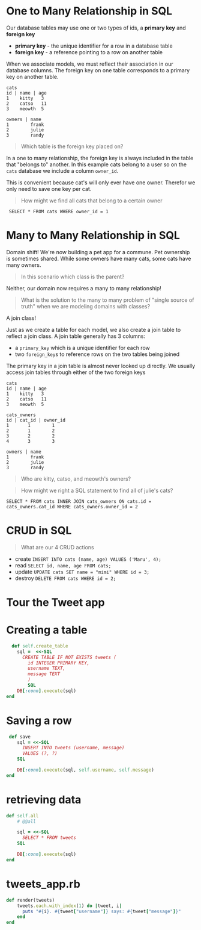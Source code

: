 # One to Many Relationship in SQL
Our database tables may use one or two types of ids, a **primary key** and **foreign key**
- **primary key** - the unique identifier for a row in a database table
- **foreign key** - a reference pointing to a row on another table

When we associate models, we must reflect their association in our database columns. The foreign key on one table corresponds to a primary key on another table.

```
cats
id | name | age
1    kitty   3
2    catso   11
3    meowth  5

owners | name 
1        frank
2        julie
3        randy
```

> Which table is the foreign key placed on?

In a one to many relationship, the foreign key is always included in the table that "belongs to" another. In this example cats belong to a user so on the `cats` database we include a column `owner_id`. 

This is convenient because cat's will only ever have one owner. Therefor we only need to save one key per cat.

> How might we find all cats that belong to a certain owner

` SELECT * FROM cats WHERE owner_id = 1`

# Many to Many Relationship in SQL
Domain shift! We're now building a pet app for a commune. Pet ownership is sometimes shared. While some owners have many cats, some cats have many owners.

> In this scenario which class is the parent?

Neither, our domain now requires a many to many relationship!

> What is the solution to the many to many problem of "single source of truth" when we are modeling domains with classes?

A join class!

Just as we create a table for each model, we also create a join table to reflect a join class. A join table generally has 3 columns:
- a `primary_key` which is a unique identifier for each row
- two `foreign_key`s to reference rows on the two tables being joined

The primary key in a join table is almost never looked up directly. We usually access join tables through either of the two foreign keys

```
cats
id | name | age
1    kitty   3
2    catso   11
3    meowth  5

cats_owners
id | cat_id | owner_id
1       1        1
2       1        2
3       2        2
4       3        3

owners | name 
1        frank
2        julie
3        randy
```

> Who are kitty, catso, and meowth's owners?

> How might we right a SQL statement to find all of julie's cats?

`SELECT * FROM cats INNER JOIN cats_owners ON cats.id = cats_owners.cat_id WHERE cats_owners.owner_id = 2` 

# CRUD in SQL

> What are our 4 CRUD actions

- create
`INSERT INTO cats (name, age) VALUES ('Maru', 4);`
- read
`SELECT id, name, age FROM cats;`
- update
`UPDATE cats SET name = "mimi" WHERE id = 3;`
- destroy
`DELETE FROM cats WHERE id = 2;`

# Tour the Tweet app

# Creating a table

```ruby
  def self.create_table
    sql =  <<-SQL 
      CREATE TABLE IF NOT EXISTS tweets (
        id INTEGER PRIMARY KEY, 
        username TEXT, 
        message TEXT
        )
        SQL
    DB[:conn].execute(sql) 
end
```
# Saving a row

```ruby
 def save
    sql = <<-SQL
      INSERT INTO tweets (username, message) 
      VALUES (?, ?)
    SQL

    DB[:conn].execute(sql, self.username, self.message)
end
  ```
# retrieving data

```ruby
def self.all
    # @@all

    sql = <<-SQL
      SELECT * FROM tweets
    SQL

    DB[:conn].execute(sql)
end
```

# tweets_app.rb
```ruby
def render(tweets)
    tweets.each.with_index(1) do |tweet, i|
      puts "#{i}. #{tweet["username"]} says: #{tweet["message"]}"
    end
end
```